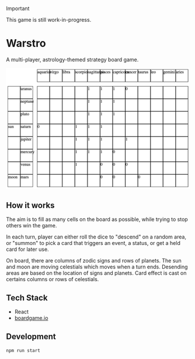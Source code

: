 > [!IMPORTANT]
> This game is still work-in-progress.

# Warstro

A multi-player, astrology-themed strategy board game.

![](screenshot.png)

## How it works

The aim is to fill as many cells on the board as possible, while trying to stop others win the game.

In each turn, player can either roll the dice to "descend" on a random area,
or "summon" to pick a card that triggers an event, a status, or get a held card for later use.

On board, there are columns of zodic signs and rows of planets.
The sun and moon are moving celestials which moves when a turn ends.
Desending areas are based on the location of signs and planets.
Card effect is cast on certains columns or rows of celestials.

## Tech Stack

- React
- [boardgame.io](https://boardgame.io/)

## Development

```
npm run start
```
